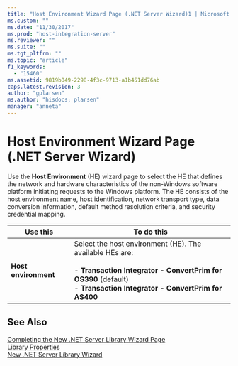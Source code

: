 ```yaml
---
title: "Host Environment Wizard Page (.NET Server Wizard)1 | Microsoft Docs"
ms.custom: ""
ms.date: "11/30/2017"
ms.prod: "host-integration-server"
ms.reviewer: ""
ms.suite: ""
ms.tgt_pltfrm: ""
ms.topic: "article"
f1_keywords: 
  - "15460"
ms.assetid: 9819b049-2298-4f3c-9713-a1b451dd76ab
caps.latest.revision: 3
author: "gplarsen"
ms.author: "hisdocs; plarsen"
manager: "anneta"
---
```

# Host Environment Wizard Page (.NET Server Wizard)
Use the **Host Environment** (HE) wizard page to select the HE that defines the network and hardware characteristics of the non-Windows software platform initiating requests to the Windows platform. The HE consists of the host environment name, host identification, network transport type, data conversion information, default method resolution criteria, and security credential mapping.  
  
|Use this|To do this|  
|--------------|----------------|  
|**Host environment**|Select the host environment (HE). The available HEs are:<br /><br /> -   **Transaction Integrator - ConvertPrim for OS390** (default)<br />-   **Transaction Integrator - ConvertPrim for AS400**|  
  
## See Also  
 [Completing the New .NET Server Library Wizard Page](../core/completing-the-new-net-server-library-wizard-page2.md)   
 [Library Properties](../core/library-properties2.md)   
 [New .NET Server Library Wizard](../core/new-net-server-library-wizard1.md)